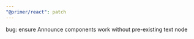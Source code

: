 ```yaml
---
"@primer/react": patch
---
```


bug: ensure Announce components work without pre-existing text node
